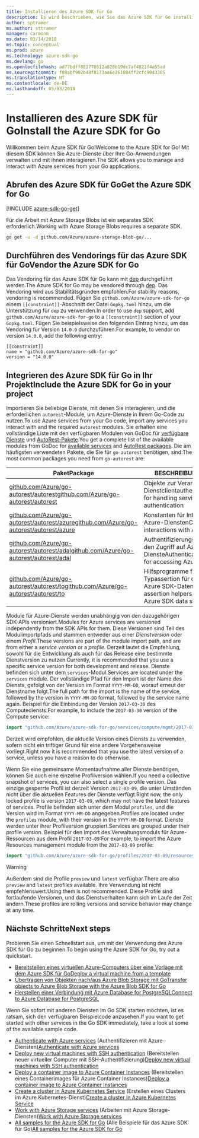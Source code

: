 ```yaml
---
title: Installieren des Azure SDK für Go
description: Es wird beschrieben, wie Sie das Azure SDK für Go installieren und konfigurieren und das Vendoring dafür durchführen.
author: sptramer
ms.author: sttramer
manager: carmonm
ms.date: 03/14/2018
ms.topic: conceptual
ms.prod: azure
ms.technology: azure-sdk-go
ms.devlang: go
ms.openlocfilehash: ad77bdff881770512a828b19dc7af4821f4a55ad
ms.sourcegitcommit: f08abf902b48f8173aa6e261084ff2cfc9043305
ms.translationtype: HT
ms.contentlocale: de-DE
ms.lasthandoff: 05/03/2018
---
```

# <a name="install-the-azure-sdk-for-go"></a><span data-ttu-id="0baa4-103">Installieren des Azure SDK für Go</span><span class="sxs-lookup"><span data-stu-id="0baa4-103">Install the Azure SDK for Go</span></span>

<span data-ttu-id="0baa4-104">Willkommen beim Azure SDK für Go!</span><span class="sxs-lookup"><span data-stu-id="0baa4-104">Welcome to the Azure SDK for Go!</span></span> <span data-ttu-id="0baa4-105">Mit diesem SDK können Sie Azure-Dienste über Ihre Go-Anwendungen verwalten und mit ihnen interagieren.</span><span class="sxs-lookup"><span data-stu-id="0baa4-105">The SDK allows you to manage and interact with Azure services from your Go applications.</span></span>

## <a name="get-the-azure-sdk-for-go"></a><span data-ttu-id="0baa4-106">Abrufen des Azure SDK für Go</span><span class="sxs-lookup"><span data-stu-id="0baa4-106">Get the Azure SDK for Go</span></span>

[!INCLUDE [azure-sdk-go-get](includes/azure-sdk-go-get.md)]

<span data-ttu-id="0baa4-107">Für die Arbeit mit Azure Storage Blobs ist ein separates SDK erforderlich.</span><span class="sxs-lookup"><span data-stu-id="0baa4-107">Working with Azure Storage Blobs requires a separate SDK.</span></span>

```bash
go get -u -d github.com/Azure/azure-storage-blob-go/...
```

## <a name="vendor-the-azure-sdk-for-go"></a><span data-ttu-id="0baa4-108">Durchführen des Vendorings für das Azure SDK für Go</span><span class="sxs-lookup"><span data-stu-id="0baa4-108">Vendor the Azure SDK for Go</span></span>

<span data-ttu-id="0baa4-109">Das Vendoring für das Azure SDK für Go kann mit [dep](https://github.com/golang/dep) durchgeführt werden.</span><span class="sxs-lookup"><span data-stu-id="0baa4-109">The Azure SDK for Go may be vendored through [dep](https://github.com/golang/dep).</span></span> <span data-ttu-id="0baa4-110">Das Vendoring wird aus Stabilitätsgründen empfohlen.</span><span class="sxs-lookup"><span data-stu-id="0baa4-110">For stability reasons, vendoring is recommended.</span></span> <span data-ttu-id="0baa4-111">Fügen Sie `github.com/Azure/azure-sdk-for-go` einem `[[constraint]]`-Abschnitt der Datei `Gopkg.toml` hinzu, um die Unterstützung für `dep` zu verwenden.</span><span class="sxs-lookup"><span data-stu-id="0baa4-111">In order to use `dep` support, add `github.com/Azure/azure-sdk-for-go` to a `[[constraint]]` section of your `Gopkg.toml`.</span></span> <span data-ttu-id="0baa4-112">Fügen Sie beispielsweise den folgenden Eintrag hinzu, um das Vendoring für Version `14.0.0` durchzuführen:</span><span class="sxs-lookup"><span data-stu-id="0baa4-112">For example, to vendor on version `14.0.0`, add the following entry:</span></span>

```
[[constraint]]
name = "github.com/Azure/azure-sdk-for-go"
version = "14.0.0"
```

## <a name="include-the-azure-sdk-for-go-in-your-project"></a><span data-ttu-id="0baa4-113">Integrieren des Azure SDK für Go in Ihr Projekt</span><span class="sxs-lookup"><span data-stu-id="0baa4-113">Include the Azure SDK for Go in your project</span></span>

<span data-ttu-id="0baa4-114">Importieren Sie beliebige Dienste, mit denen Sie interagieren, und die erforderlichen `autorest`-Module, um Azure-Dienste in Ihrem Go-Code zu nutzen.</span><span class="sxs-lookup"><span data-stu-id="0baa4-114">To use Azure services from your Go code, import any services you interact with and the required `autorest` modules.</span></span>
<span data-ttu-id="0baa4-115">Sie erhalten eine vollständige Liste mit den verfügbaren Modulen von GoDoc für [verfügbare Dienste](https://godoc.org/github.com/Azure/azure-sdk-for-go) und [AutoRest-Pakete](https://godoc.org/github.com/Azure/go-autorest).</span><span class="sxs-lookup"><span data-stu-id="0baa4-115">You get a complete list of the available modules from GoDoc for [available services](https://godoc.org/github.com/Azure/azure-sdk-for-go) and [AutoRest packages](https://godoc.org/github.com/Azure/go-autorest).</span></span> <span data-ttu-id="0baa4-116">Die am häufigsten verwendeten Pakete, die Sie für `go-autorest` benötigen, sind:</span><span class="sxs-lookup"><span data-stu-id="0baa4-116">The most common packages you need from `go-autorest` are:</span></span>

| <span data-ttu-id="0baa4-117">Paket</span><span class="sxs-lookup"><span data-stu-id="0baa4-117">Package</span></span> | <span data-ttu-id="0baa4-118">BESCHREIBUNG</span><span class="sxs-lookup"><span data-stu-id="0baa4-118">Description</span></span> |
|---------|-------------|
| <span data-ttu-id="0baa4-119">[github.com/Azure/go-autorest/autorest][autorest]</span><span class="sxs-lookup"><span data-stu-id="0baa4-119">[github.com/Azure/go-autorest/autorest][autorest]</span></span> | <span data-ttu-id="0baa4-120">Objekte zur Verarbeitung der Dienstclientauthentifizierung</span><span class="sxs-lookup"><span data-stu-id="0baa4-120">Objects for handling service client authentication</span></span> |
| <span data-ttu-id="0baa4-121">[github.com/Azure/go-autorest/autorest/azure][autorest/azure]</span><span class="sxs-lookup"><span data-stu-id="0baa4-121">[github.com/Azure/go-autorest/autorest/azure][autorest/azure]</span></span> | <span data-ttu-id="0baa4-122">Konstanten für Interaktionen mit Azure-Diensten</span><span class="sxs-lookup"><span data-stu-id="0baa4-122">Constants for interactions with Azure services</span></span> |
| <span data-ttu-id="0baa4-123">[github.com/Azure/go-autorest/autorest/adal][autorest/adal]</span><span class="sxs-lookup"><span data-stu-id="0baa4-123">[github.com/Azure/go-autorest/autorest/adal][autorest/adal]</span></span> | <span data-ttu-id="0baa4-124">Authentifizierungsmechanismen für den Zugriff auf Azure-Dienste</span><span class="sxs-lookup"><span data-stu-id="0baa4-124">Authentication mechanisms for accessing Azure services</span></span> |
| <span data-ttu-id="0baa4-125">[github.com/Azure/go-autorest/autorest/to][autorest/to]</span><span class="sxs-lookup"><span data-stu-id="0baa4-125">[github.com/Azure/go-autorest/autorest/to][autorest/to]</span></span> | <span data-ttu-id="0baa4-126">Hilfsprogramme für die Typassertion für die Arbeit mit Azure SDK-Datenstrukturen</span><span class="sxs-lookup"><span data-stu-id="0baa4-126">Type assertion helpers for working with Azure SDK data structures</span></span> |

[autorest]: https://godoc.org/github.com/Azure/go-autorest/autorest
[autorest/azure]: https://godoc.org/github.com/Azure/go-autorest/autorest/azure
[autorest/adal]: https://godoc.org/github.com/Azure/go-autorest/autorest/adal
[autorest/to]: https://godoc.org/github.com/Azure/go-autorest/autorest/to

<span data-ttu-id="0baa4-127">Module für Azure-Dienste werden unabhängig von den dazugehörigen SDK-APIs versioniert.</span><span class="sxs-lookup"><span data-stu-id="0baa4-127">Modules for Azure services are versioned independently from the SDK APIs for them.</span></span> <span data-ttu-id="0baa4-128">Diese Versionen sind Teil des Modulimportpfads und stammen entweder aus einer _Dienstversion_ oder einem _Profil_.</span><span class="sxs-lookup"><span data-stu-id="0baa4-128">These versions are part of the module import path, and are from either a _service version_ or a _profile_.</span></span> <span data-ttu-id="0baa4-129">Derzeit lautet die Empfehlung, sowohl für die Entwicklung als auch für das Release eine bestimmte Dienstversion zu nutzen.</span><span class="sxs-lookup"><span data-stu-id="0baa4-129">Currently, it is recommended that you use a specific service version for both development and release.</span></span> <span data-ttu-id="0baa4-130">Dienste befinden sich unter dem `services`-Modul.</span><span class="sxs-lookup"><span data-stu-id="0baa4-130">Services are located under the `services` module.</span></span> <span data-ttu-id="0baa4-131">Der vollständige Pfad für den Import ist der Name des Diensts, gefolgt von der Version im Format `YYYY-MM-DD`, worauf erneut der Dienstname folgt.</span><span class="sxs-lookup"><span data-stu-id="0baa4-131">The full path for the import is the name of the service, followed by the version in `YYYY-MM-DD` format, followed by the service name again.</span></span> <span data-ttu-id="0baa4-132">Beispiel für die Einbindung der Version `2017-03-30` des Computediensts:</span><span class="sxs-lookup"><span data-stu-id="0baa4-132">For example, to include the `2017-03-30` version of the Compute service:</span></span>

```go
import "github.com/Azure/azure-sdk-for-go/services/compute/mgmt/2017-03-30/compute"
```

<span data-ttu-id="0baa4-133">Derzeit wird empfohlen, die aktuelle Version eines Diensts zu verwenden, sofern nicht ein triftiger Grund für eine andere Vorgehensweise vorliegt.</span><span class="sxs-lookup"><span data-stu-id="0baa4-133">Right now it is recommended that you use the latest version of a service, unless you have a reason to do otherwise.</span></span>

<span data-ttu-id="0baa4-134">Wenn Sie eine gemeinsame Momentaufnahme aller Dienste benötigen, können Sie auch eine einzelne Profilversion wählen.</span><span class="sxs-lookup"><span data-stu-id="0baa4-134">If you need a collective snapshot of services, you can also select a single profile version.</span></span> <span data-ttu-id="0baa4-135">Das einzige gesperrte Profil ist derzeit Version `2017-03-09`, die unter Umständen nicht über die aktuellen Features der Dienste verfügt.</span><span class="sxs-lookup"><span data-stu-id="0baa4-135">Right now, the only locked profile is version `2017-03-09`, which may not have the latest features of services.</span></span> <span data-ttu-id="0baa4-136">Profile befinden sich unter dem Modul `profiles`, und die Version wird im Format `YYYY-MM-DD` angegeben.</span><span class="sxs-lookup"><span data-stu-id="0baa4-136">Profiles are located under the `profiles` module, with their version in the `YYYY-MM-DD` format.</span></span> <span data-ttu-id="0baa4-137">Dienste werden unter ihrer Profilversion gruppiert.</span><span class="sxs-lookup"><span data-stu-id="0baa4-137">Services are grouped under their profile version.</span></span> <span data-ttu-id="0baa4-138">Beispiel für den Import des Verwaltungsmoduls für Azure-Ressourcen aus dem Profil `2017-03-09`:</span><span class="sxs-lookup"><span data-stu-id="0baa4-138">For example, to import the Azure Resources management module from the `2017-03-09` profile:</span></span>

```go
import "github.com/Azure/azure-sdk-for-go/profiles/2017-03-09/resources/mgmt/resources"
```

> [!WARNING]
> <span data-ttu-id="0baa4-139">Außerdem sind die Profile `preview` und `latest` verfügbar.</span><span class="sxs-lookup"><span data-stu-id="0baa4-139">There are also `preview` and `latest` profiles available.</span></span> <span data-ttu-id="0baa4-140">Ihre Verwendung ist nicht empfehlenswert.</span><span class="sxs-lookup"><span data-stu-id="0baa4-140">Using them is not recommended.</span></span> <span data-ttu-id="0baa4-141">Diese Profile sind fortlaufende Versionen, und das Dienstverhalten kann sich im Laufe der Zeit ändern.</span><span class="sxs-lookup"><span data-stu-id="0baa4-141">These profiles are rolling versions and service behavior may change at any time.</span></span>

## <a name="next-steps"></a><span data-ttu-id="0baa4-142">Nächste Schritte</span><span class="sxs-lookup"><span data-stu-id="0baa4-142">Next steps</span></span>

<span data-ttu-id="0baa4-143">Probieren Sie einen Schnellstart aus, um mit der Verwendung des Azure SDK für Go zu beginnen.</span><span class="sxs-lookup"><span data-stu-id="0baa4-143">To begin using the Azure SDK for Go, try out a quickstart.</span></span>

* [<span data-ttu-id="0baa4-144">Bereitstellen eines virtuellen Azure-Computers über eine Vorlage mit dem Azure SDK für Go</span><span class="sxs-lookup"><span data-stu-id="0baa4-144">Deploy a virtual machine from a template</span></span>](azure-sdk-go-qs-vm.md)
* [<span data-ttu-id="0baa4-145">Übertragen von Objekten nach/aus Azure Blob Storage mit Go</span><span class="sxs-lookup"><span data-stu-id="0baa4-145">Transfer objects to Azure Blob Storage with the Azure Blob SDK for Go</span></span>](/azure/storage/blobs/storage-quickstart-blobs-go?toc=%2fgo%2fazure%2ftoc.json)
* [<span data-ttu-id="0baa4-146">Herstellen einer Verbindung mit Azure Database for PostgreSQL</span><span class="sxs-lookup"><span data-stu-id="0baa4-146">Connect to Azure Database for PostgreSQL</span></span>](/azure/postgresql/connect-go?toc=%2fgo%2fazure%2ftoc.json)

<span data-ttu-id="0baa4-147">Wenn Sie sofort mit anderen Diensten im Go SDK starten möchten, ist es ratsam, sich den verfügbaren Beispielcode anzusehen.</span><span class="sxs-lookup"><span data-stu-id="0baa4-147">If you want to get started with other services in the Go SDK immediately, take a look at some of the available sample code.</span></span>

* <span data-ttu-id="0baa4-148">[Authenticate with Azure services](https://github.com/Azure-Samples/azure-sdk-for-go-samples/tree/master/iam) (Authentifizieren mit Azure-Diensten)</span><span class="sxs-lookup"><span data-stu-id="0baa4-148">[Authenticate with Azure services](https://github.com/Azure-Samples/azure-sdk-for-go-samples/tree/master/iam)</span></span>
* <span data-ttu-id="0baa4-149">[Deploy new virtual machines with SSH authentication](https://github.com/Azure-Samples/azure-sdk-for-go-samples/tree/master/compute) (Bereitstellen neuer virtueller Computer mit SSH-Authentifizierung)</span><span class="sxs-lookup"><span data-stu-id="0baa4-149">[Deploy new virtual machines with SSH authentication](https://github.com/Azure-Samples/azure-sdk-for-go-samples/tree/master/compute)</span></span>
* <span data-ttu-id="0baa4-150">[Deploy a container image to Azure Container Instances](https://github.com/Azure-Samples/azure-sdk-for-go-samples/tree/master/containerinstance) (Bereitstellen eines Containerimages für Azure Container Instances)</span><span class="sxs-lookup"><span data-stu-id="0baa4-150">[Deploy a container image to Azure Container Instances](https://github.com/Azure-Samples/azure-sdk-for-go-samples/tree/master/containerinstance)</span></span>
* <span data-ttu-id="0baa4-151">[Create a cluster in Azure Kubernetes Service](https://github.com/Azure-Samples/azure-sdk-for-go-samples/tree/master/containerservice) (Erstellen eines Clusters im Azure Kubernetes-Dienst)</span><span class="sxs-lookup"><span data-stu-id="0baa4-151">[Create a cluster in Azure Kubernetes Service](https://github.com/Azure-Samples/azure-sdk-for-go-samples/tree/master/containerservice)</span></span>
* <span data-ttu-id="0baa4-152">[Work with Azure Storage services](https://github.com/Azure-Samples/azure-sdk-for-go-samples/tree/master/storage) (Arbeiten mit Azure Storage-Diensten)</span><span class="sxs-lookup"><span data-stu-id="0baa4-152">[Work with Azure Storage services](https://github.com/Azure-Samples/azure-sdk-for-go-samples/tree/master/storage)</span></span>
* <span data-ttu-id="0baa4-153">[All samples for the Azure SDK for Go](https://github.com/azure-samples/azure-sdk-for-go-samples) (Alle Beispiele für das Azure SDK für Go)</span><span class="sxs-lookup"><span data-stu-id="0baa4-153">[All samples for the Azure SDK for Go](https://github.com/azure-samples/azure-sdk-for-go-samples)</span></span>
